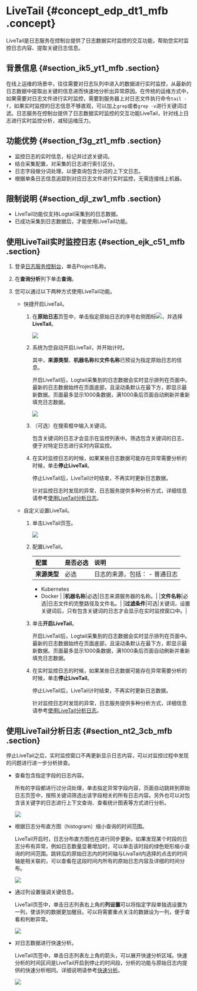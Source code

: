 # LiveTail {#concept_edp_dt1_mfb .concept}

LiveTail是日志服务在控制台提供了日志数据实时监控的交互功能，帮助您实时监控日志内容、提取关键日志信息。

## 背景信息 {#section_ik5_yt1_mfb .section}

在线上运维的场景中，往往需要对日志队列中进入的数据进行实时监控，从最新的日志数据中提取出关键的信息进而快速地分析出异常原因。在传统的运维方式中，如果需要对日志文件进行实时监控，需要到服务器上对日志文件执行命令`tail -f`，如果实时监控的日志信息不够直观，可以加上`grep`或者`grep -v`进行关键词过滤。日志服务在控制台提供了日志数据实时监控的交互功能LiveTail，针对线上日志进行实时监控分析，减轻运维压力。

## 功能优势 {#section_f3g_zt1_mfb .section}

-   监控日志的实时信息，标记并过滤关键词。
-   结合采集配置，对采集的日志进行索引区分。
-   日志字段做分词处理，以便查询包含分词的上下文日志。
-   根据单条日志信息追踪到对应日志文件进行实时监控，无需连接线上机器。

## 限制说明 {#section_djl_zw1_mfb .section}

-   LiveTail功能仅支持Logtail采集到的日志数据。
-   已成功采集到日志数据后，才能使用LiveTail功能。

## 使用LiveTail实时监控日志 {#section_ejk_c51_mfb .section}

1.  登录[日志服务控制台](https://sls.console.aliyun.com)，单击Project名称。
2.  在**查询分析**列下单击**查询**。
3.  您可以通过以下两种方式使用LiveTail功能。

    -   快捷开启LiveTail。

        1.  在**原始日志**页签中，单击指定原始日志的序号右侧图标![](http://static-aliyun-doc.oss-cn-hangzhou.aliyuncs.com/assets/img/23704/154694136813747_zh-CN.png)，并选择**LiveTail**。

            ![](http://static-aliyun-doc.oss-cn-hangzhou.aliyuncs.com/assets/img/23704/154694136813762_zh-CN.png)

        2.  系统为您自动开启LiveTail，并开始计时。

            其中，**来源类型**、**机器名称**和**文件名称**已预设为指定原始日志的信息。

            开启LiveTail后，Logtail采集到的日志数据会实时显示排列在页面中。最新的日志数据始终在页面底部，且滚动条默认在最下方，即显示最新数据。页面最多显示1000条数据，满1000条后页面自动刷新并重新填充日志数据。

            ![](http://static-aliyun-doc.oss-cn-hangzhou.aliyuncs.com/assets/img/23704/154694136813763_zh-CN.png)

        3.  （可选）在搜索框中输入关键词。

            包含关键词的日志才会显示在监控列表中。筛选包含关键词的日志，便于对特定日志进行实时内容监控。

        4.  在实时监控日志的时候，如果某些日志数据可能存在异常需要分析的时候，单击**停止LiveTail**。

            停止LiveTail后，LiveTail计时结束，不再实时更新日志数据。

            针对监控日志时发现的异常，日志服务提供多种分析方式，详细信息请参考[使用LiveTail分析日志](#)。

    -   自定义设置LiveTail。
        1.  单击LiveTail页签。

            ![](http://static-aliyun-doc.oss-cn-hangzhou.aliyuncs.com/assets/img/23704/154694136813764_zh-CN.png)

        2.  配置LiveTail。

            |配置|是否必选|说明|
            |:-|:---|:-|
            |**来源类型**|必选|日志的来源，包括：            -   普通日志
            -   Kubernetes
            -   Docker
|
            |**机器名称**|必选|日志来源服务器的名称。|
            |**文件名称**|必选|日志文件的完整路径及文件名。|
            |**过滤条件**|可选|关键词，设置关键词后，只有包含关键词的日志才会显示在实时监控窗口中。|

        3.  单击**开启LiveTail**。

            开启LiveTail后，Logtail采集到的日志数据会实时显示排列在页面中。最新的日志数据始终在页面底部，且滚动条默认在最下方，即显示最新数据。页面最多显示1000条数据，满1000条后页面自动刷新并重新填充日志数据。

        4.  在实时监控日志的时候，如果某些日志数据可能存在异常需要分析的时候，单击**停止LiveTail**。

            停止LiveTail后，LiveTail计时结束，不再实时更新日志数据。

            针对监控日志时发现的异常，日志服务提供多种分析方式，详细信息请参考[使用LiveTail分析日志](#)。


## 使用LiveTail分析日志 {#section_nt2_3cb_mfb .section}

停止LiveTail之后，实时监控窗口不再更新显示日志内容，可以对监控过程中发现的问题进行进一步分析排查。

-   查看包含指定字段的日志内容。

    所有的字段都进行过分词处理，单击指定异常字段内容，页面自动跳转到原始日志页签中，按照关键词筛选出该字段相关的所有日志内容。另外也可以对包含该关键字的日志进行上下文查询、查看统计图表等方式进行分析。

    ![](http://static-aliyun-doc.oss-cn-hangzhou.aliyuncs.com/assets/img/23704/154694136813765_zh-CN.png)

-   根据日志分布直方图（histogram）缩小查询的时间范围。

    LiveTail开启时，日志分布直方图也在进行同步更新。如果发现某个时段的日志分布有异常，例如日志数量显著增加时，可以单击该时段的绿色矩形缩小查询的时间范围。跳转后的原始日志内的时间轴与LivaTail内选择的点击的时间轴是相关联的，可以查看在这段时间内所有的原始日志内容及详细的时间分布。

    ![](http://static-aliyun-doc.oss-cn-hangzhou.aliyuncs.com/assets/img/23704/154694136813766_zh-CN.png)

-   通过列设置强调关键信息。

    LiveTail页签中，单击日志列表右上角的**列设置**可以将指定字段单独选设置为一列，使该列的数据更加醒目。可以将需要重点关注的数据设为一列，便于查看和判断异常。

    ![](http://static-aliyun-doc.oss-cn-hangzhou.aliyuncs.com/assets/img/23704/154694136813767_zh-CN.png)

-   对日志数据进行快速分析。

    LiveTail页签中，单击日志列表左上角的箭头，可以展开快速分析区域。快速分析的时间区间是LiveTail开启到停止的时间段，分析的功能与原始日志内提供的快速分析相同。详细说明请参考[快速分析](intl.zh-CN/用户指南/查询与分析/查询语法与功能/快速分析.md)。

    ![](http://static-aliyun-doc.oss-cn-hangzhou.aliyuncs.com/assets/img/23704/154694136813768_zh-CN.png)


